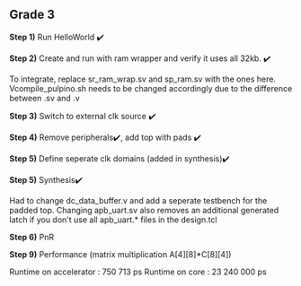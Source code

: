 ## Grade 3

**Step 1)** Run HelloWorld ✔️

**Step 2)** Create and run with ram wrapper and verify it uses all 32kb. ✔️

To integrate, replace sr_ram_wrap.sv and sp_ram.sv with the ones here. Vcompile_pulpino.sh needs to be changed accordingly due to the difference between .sv and .v

**Step 3)** Switch to external clk source ✔️

**Step 4)** Remove peripherals✔️, add top with pads ✔️

**Step 5)** Define seperate clk domains (added in synthesis)✔️

**Step 5)** Synthesis✔️

Had to change dc_data_buffer.v and add a seperate testbench for the padded top. Changing apb_uart.sv also removes an additional generated latch if you don't use all apb_uart.* files in the design.tcl

**Step 6)** PnR

**Step 9)** Performance (matrix multiplication A[4][8]*C[8][4])

Runtime on accelerator :    750 713 ps
Runtime on core        : 23 240 000 ps

